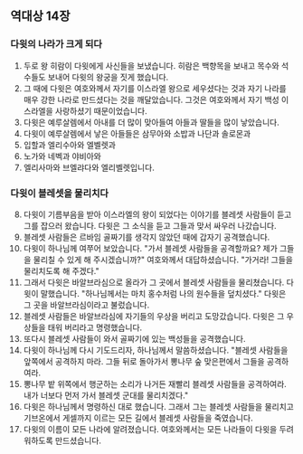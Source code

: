 ## 역대상 14장

### 다윗의 나라가 크게 되다
1. 두로 왕 히람이 다윗에게 사신들을 보냈습니다. 히람은 백향목을 보내고 목수와 석수들도 보내어 다윗의 왕궁을 짓게 했습니다.
2. 그 때에 다윗은 여호와께서 자기를 이스라엘 왕으로 세우셨다는 것과 자기 나라를 매우 강한 나라로 만드셨다는 것을 깨달았습니다. 그것은 여호와께서 자기 백성 이스라엘을 사랑하셨기 때문이었습니다.
3. 다윗은 예루살렘에서 아내를 더 많이 맞아들여 아들과 딸들을 많이 낳았습니다.
4. 다윗이 예루살렘에서 낳은 아들들은 삼무아와 소밥과 나단과 솔로몬과
5. 입할과 엘리수아와 엘벨렛과
6. 노가와 네벡과 야비아와
7. 엘리사마와 브엘랴다와 엘리벨렛입니다.
### 다윗이 블레셋을 물리치다
8. 다윗이 기름부음을 받아 이스라엘의 왕이 되었다는 이야기를 블레셋 사람들이 듣고 그를 잡으러 왔습니다. 다윗은 그 소식을 듣고 그들과 맞서 싸우러 나갔습니다.
9. 블레셋 사람들은 르바임 골짜기를 생각지 않았던 때에 갑자기 공격했습니다.
10. 다윗이 하나님께 여쭈어 보았습니다. "가서 블레셋 사람들을 공격할까요? 제가 그들을 물리칠 수 있게 해 주시겠습니까?" 여호와께서 대답하셨습니다. "가거라! 그들을 물리치도록 해 주겠다."
11. 그래서 다윗은 바알브라심으로 올라가 그 곳에서 블레셋 사람들을 물리쳤습니다. 다윗이 말했습니다. "하나님께서는 마치 홍수처럼 나의 원수들을 덮치셨다." 다윗은 그 곳을 바알브라심이라고 불렀습니다.
12. 블레셋 사람들은 바알브라심에 자기들의 우상을 버리고 도망갔습니다. 다윗은 그 우상들을 태워 버리라고 명령했습니다.
13. 또다시 블레셋 사람들이 와서 골짜기에 있는 백성들을 공격했습니다.
14. 다윗이 하나님께 다시 기도드리자, 하나님께서 말씀하셨습니다. "블레셋 사람들을 앞쪽에서 공격하지 마라. 그들 뒤로 돌아가서 뽕나무 숲 맞은편에서 그들을 공격하여라.
15. 뽕나무 밭 위쪽에서 행군하는 소리가 나거든 재빨리 블레셋 사람들을 공격하여라. 내가 너보다 먼저 가서 블레셋 군대를 물리치겠다."
16. 다윗은 하나님께서 명령하신 대로 했습니다. 그래서 그는 블레셋 사람들을 물리치고 기브온에서 게셀까지 이르는 모든 길에서 블레셋 사람들을 죽였습니다.
17. 다윗의 이름이 모든 나라에 알려졌습니다. 여호와께서는 모든 나라들이 다윗을 두려워하도록 만드셨습니다.